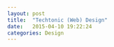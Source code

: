 ```yaml
---
layout: post
title:  "Techtonic (Web) Design"
date:   2015-04-10 19:22:24
categories: Design
---
```

